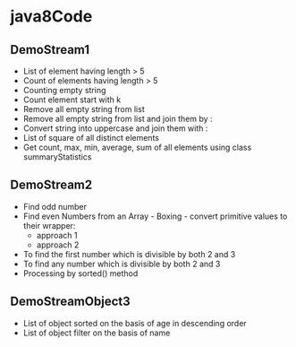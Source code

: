 # java8Code

## DemoStream1
- List of element having length > 5
- Count of elements having length > 5
- Counting empty string
- Count element start with k
- Remove all empty string from list
- Remove all empty string from list and join them by :
- Convert string into uppercase and join them with :
- List of square of all distinct elements
- Get count, max, min, average, sum of all elements using class summaryStatistics

## DemoStream2
- Find odd number
- Find even Numbers from an Array - Boxing - convert primitive values to their wrapper:
  - approach 1
  - approach 2
- To find the first number which is divisible by both 2 and 3
- To find any number which is divisible by both 2 and 3
- Processing by sorted() method

## DemoStreamObject3
- List of object sorted on the basis of age in descending order
- List of object filter on the basis of name
